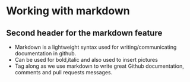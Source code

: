 # Working with markdown 
## Second header for the markdown feature
- Markdown is a lightweight syntax  used for writing/communicating documentation in github.
- Can be used for bold,italic and also used to insert pictures
- Tag along as we use markdown to write great  Github documentation, comments and pull requests messages.
